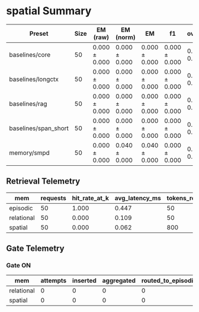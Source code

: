 # spatial Summary

| Preset | Size | EM (raw) | EM (norm) | EM | f1 | overlong | format_violation | generated_tokens | input_tokens | latency_ms_mean | refusal_rate | rss_mb | steps_to_goal | suboptimality_ratio | success_rate | time_ms_per_100 | total_tokens |
|---|---|---|---|---|---|---|---|---|---|---|---|---|---|---|---|---|---|
| baselines/core | 50 | 0.000 ± 0.000 | 0.000 ± 0.000 | 0.000 ± 0.000 | 0.000 ± 0.000 | 0.000 ± 0.000 | 0.000 ± 0.000 | – | – | – | 0.000 ± 0.000 | – | – | – | – | – | – |
| baselines/longctx | 50 | 0.000 ± 0.000 | 0.000 ± 0.000 | 0.000 ± 0.000 | 0.000 ± 0.000 | 0.000 ± 0.000 | 0.000 ± 0.000 | – | – | – | 0.000 ± 0.000 | – | – | – | – | – | – |
| baselines/rag | 50 | 0.000 ± 0.000 | 0.000 ± 0.000 | 0.000 ± 0.000 | 0.000 ± 0.000 | 0.000 ± 0.000 | 0.000 ± 0.000 | – | – | – | 0.000 ± 0.000 | – | – | – | – | – | – |
| baselines/span_short | 50 | 0.000 ± 0.000 | 0.000 ± 0.000 | 0.000 ± 0.000 | 0.000 ± 0.000 | 0.000 ± 0.000 | 0.000 ± 0.000 | – | – | – | 0.000 ± 0.000 | – | – | – | – | – | – |
| memory/smpd | 50 | 0.000 ± 0.000 | 0.040 ± 0.000 | 0.040 ± 0.000 | 0.000 ± 0.000 | 0.340 ± 0.000 | 0.020 ± 0.000 | 1018.000 ± 0.000 | 3484.000 ± 0.000 | 549.275 ± 0.000 | 0.000 ± 0.000 | 1782.590 ± 0.000 | 4.320 ± 0.000 | 1.266 ± 0.000 | 0.040 ± 0.000 | 610.070 ± 0.000 | 4502.000 ± 0.000 |

## Retrieval Telemetry
| mem | requests | hit_rate_at_k | avg_latency_ms | tokens_returned |
|---|---|---|---|---|
| episodic | 50 | 1.000 | 0.447 | 50 |
| relational | 50 | 0.000 | 0.109 | 50 |
| spatial | 50 | 0.000 | 0.062 | 800 |

## Gate Telemetry
### Gate ON
| mem | attempts | inserted | aggregated | routed_to_episodic | blocked_new_edges |
|---|---|---|---|---|---|
| relational | 0 | 0 | 0 | 0 | 0 |
| spatial | 0 | 0 | 0 | 0 | 0 |
